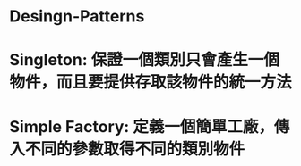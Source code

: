 # Desingn-Patterns
# Singleton: 保證一個類別只會產生一個物件，而且要提供存取該物件的統一方法
# Simple Factory: 定義一個簡單工廠，傳入不同的參數取得不同的類別物件
